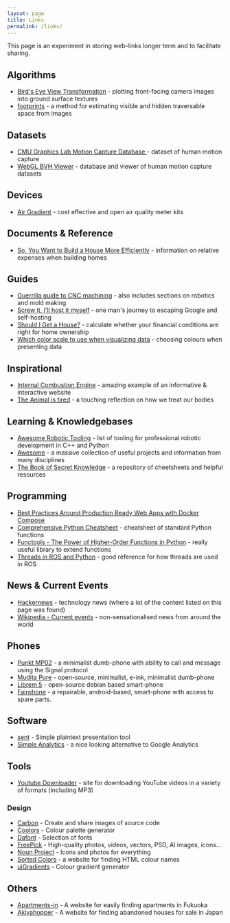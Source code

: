 ```yaml
---
layout: page
title: Links
permalink: /links/
---
```

This page is an experiment in storing web-links longer term and to facilitate sharing.

## Algorithms
* [Bird's Eye View Transformation](https://nikolasent.github.io/opencv/2017/05/07/Bird's-Eye-View-Transformation.html) - plotting front-facing camera images into ground surface textures
* [footprints](https://github.com/nianticlabs/footprints) - a method for estimating visible and hidden traversable space from images

## Datasets
* [CMU Graphics Lab Motion Capture Database ](http://mocap.cs.cmu.edu/) - dataset of human motion capture
* [WebGL BVH Viewer](http://mocap.cs.sfu.ca/index1d9d4.html?id=0007_Crawling001.bvh) - database and viewer of human motion capture datasets

## Devices
* [Air Gradient](https://www.airgradient.com/kits/) - cost effective and open air quality meter kits

## Documents & Reference
* [So, You Want to Build a House More Efficiently](https://austinvernon.eth.link/blog/construction.html) - information on relative expenses when building homes

## Guides
* [Guerrilla guide to CNC machining](https://lcamtuf.coredump.cx/gcnc/) - also includes sections on robotics and mold making
* [Screw it, I’ll host it myself](https://www.markozivanovic.com/screw-it-ill-host-it-myself/) - one man's journey to escaping Google and self-hosting
* [Should I Get a House?](https://shouldigetahouse.com/) - calculate whether your financial conditions are right for home ownership
* [Which color scale to use when visualizing data](https://blog.datawrapper.de/which-color-scale-to-use-in-data-vis/) - choosing colours when presenting data

## Inspirational
* [Internal Combustion Engine](https://ciechanow.ski/internal-combustion-engine/) - amazing example of an informative & interactive website
* [The Animal is tired](http://www.robinhobb.com/blog/posts/38429) - a touching reflection on how we treat our bodies

## Learning & Knowledgebases
* [Awesome Robotic Tooling](https://project-awesome.org/protontypes/awesome-robotic-tooling) - list of tooling for professional robotic development in C++ and Python
* [Awesome](https://github.com/sindresorhus/awesome) - a massive collection of useful projects and information from many disciplines
* [The Book of Secret Knowledge](https://github.com/trimstray/the-book-of-secret-knowledge) - a repository of cheetsheets and helpful resources

## Programming
* [Best Practices Around Production Ready Web Apps with Docker Compose](https://nickjanetakis.com/blog/best-practices-around-production-ready-web-apps-with-docker-compose)
* [Comprehensive Python Cheatsheet](https://github.com/gto76/python-cheatsheet) - cheatsheet of standard Python functions
* [Functools - The Power of Higher-Order Functions in Python](https://martinheinz.dev/blog/52) - really useful library to extend functions
* [Threads in ROS and Python](https://martinheinz.dev/blog/52) - good reference for how threads are used in ROS

## News & Current Events
* [Hackernews](https://news.ycombinator.com/) - technology news (where a lot of the content listed on this page was found)
* [Wikipedia - Current events](https://en.wikipedia.org/wiki/Portal:Current_events) - non-sensationalised news from around the world

## Phones
* [Punkt MP02](https://www.punkt.ch/en/products/mp02-4g-mobile-phone/) - a minimalist dumb-phone with ability to call and message using the Signal protocol
* [Mudita Pure](https://mudita.com/) - open-source, minimalist, e-ink, minimalist dumb-phone
* [Librem 5](https://puri.sm/products/librem-5/) - open-source debian based smart-phone
* [Fairphone](https://www.fairphone.com/en/) - a repairable, android-based, smart-phone with access to spare parts.

## Software
* [sent](https://tools.suckless.org/sent/) - Simple plaintext presentation tool
* [Simple Analytics](https://simpleanalytics.com/) - a nice looking alternative to Google Analytics

## Tools
* [Youtube Downloader](https://yt1s.com/en14) - site for downloading YouTube videos in a variety of formats (including MP3)

### Design
* [Carbon](https://carbon.now.sh/) - Create and share images of source code
* [Coolors](https://coolors.co/) - Colour palette generator
* [Dafont](https://www.dafont.com/) - Selection of fonts
* [FreePick](https://www.freepik.com/) - High-quality photos, videos, vectors, PSD, AI images, icons...
* [Noun Project](https://thenounproject.com/) - Icons and photos for everything
* [Sorted Colors](https://enes.in/sorted-colors/) - a website for finding HTML colour names
* [uiGradients](https://uigradients.com) - Colour gradient generator

## Others
* [Apartments-in](https://www.apartments-in.jp/fukuoka) - A website for easily finding apartments in Fukuoka
* [Akiyahopper](https://akiyahopper.com/) - A website for finding abandoned houses for sale in Japan
